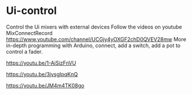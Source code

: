 # Ui-control
Control the Ui mixers with external devices
Follow the videos on youtube MixConnectRecord https://www.youtube.com/channel/UCGjy4yOXGF2chD0QVEV28mw
More in-depth programming with Arduino, connect, add a switch, add a pot to control a fader.

https://youtu.be/1-AiSizFnVU

https://youtu.be/3jvsgIpqKnQ

https://youtu.be/JM4m4TK08go



